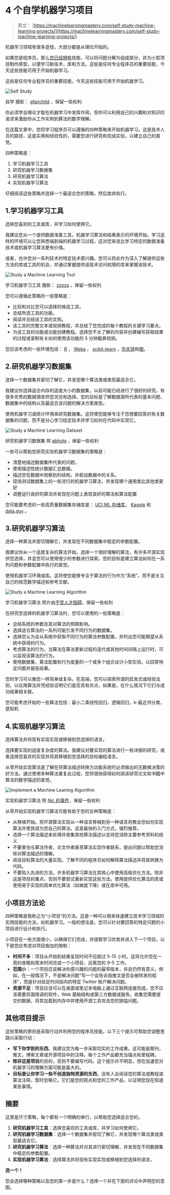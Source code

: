 # 4 个自学机器学习项目

> 原文： [https://machinelearningmastery.com/self-study-machine-learning-projects/](https://machinelearningmastery.com/self-study-machine-learning-projects/)

机器学习领域有很多途径，大部分都是从理论开始的。

如果您是程序员，那么[您已经拥有](http://machinelearningmastery.com/programmers-should-get-into-machine-learning/ "Programmers Should Get Into Machine Learning")技能，可以将问题分解为组成部分，并为小型项目制作原型，以便学习新技术，库和方法。这些是任何专业程序员的重要技能，今天这些技能可用于开始机器学习。

这些是任何专业程序员的重要技能，今天这些技能可用于开始机器学习。

![Self Study](img/329b9a368e9286765d1e32303c743fc1.jpg)

自学
摄影： [gfairchild](http://www.flickr.com/photos/gcfairch/4183435647/sizes/l/) ，保留一些权利

你必须学会​​理论才能在机器学习中发挥作用，但你可以利用自己的兴趣和对知识的渴求来激励你从工作实例到算法的数学理解。

在这篇文章中，您将学习程序员可以遵循的四种策略来开始机器学习。这是技术人员的路径，这是实用和经验性的，需要您进行研究和完成实验，以建立自己的直觉。

四种策略是：

1.  学习机器学习工具
2.  研究机器学习数据集
3.  研究机器学习算法
4.  实现机器学习算法

仔细阅读这些策略并选择一个最适合您的策略，然后放弃执行。

## 1.学习机器学习工具

选择您喜欢的工具或库，并学习如何使用它。

我建议您从一个提供数据准备工具，机器学习算法和结果表示的环境开始。学习这样的环境可以让您熟悉端到端的机器学习过程，这对您来说比学习特定的数据准备技术或机器学习算法更有价值。

或者，也许您对一系列技术的特定技术感兴趣。您可以将此作为深入了解提供这些方法的库或工具的机会，并通过掌握提供该技术访问权限的库来掌握该技术。

![Study a Machine Learning Tool](img/9058e5eabfd29763c4c5d5d536cf43b7.jpg)

学习机器学习工具
摄影： [zzpza](http://www.flickr.com/photos/zzpza/3269784239/sizes/o/) ，保留一些权利

您可以遵循此策略的一些策略是：

*   比较和对比您可以选择的候选工具。
*   总结所选工具的功能。
*   阅读并总结该工具的文档。
*   该工具的完整文本或视频教程，并总结了您完成的每个教程的关键学习要点。
*   为该工具的功能或功能创建教程。选择您不太了解的内容并创建编写获取结果的过程或录制有关如何使用该功能的 5 分钟截屏视频。

您应该考虑的一些环境包括： [R](http://www.r-project.org/) ， [Weka](http://www.cs.waikato.ac.nz/ml/weka/) ， [scikit-learn](http://scikit-learn.org/stable/) ，[华夫饼](http://waffles.sourceforge.net/)和[橙](http://orange.biolab.si/)。

## 2.研究机器学习数据集

选择一个数据集并密切了解它，并发现哪个算法类或类型最适合它。

我建议你选择适合内存的适度大小的数据集，以前可能已经进行了很好的研究。有很多优秀的数据源库供您浏览和选择。您的目标是了解数据源所代表的基本问题，数据集中的结构以及最适合该问题的解决方案类型。

使用机器学习或统计环境来研究数据集。这将使您能够专注于您想要回答的有关数据集的问题，而不是分心学习给定技术并学习如何在代码中实现它。

![Study a Machine Learning Dataset](img/104877baa065bb0120bed1b46d66b505.jpg)

研究机器学习数据集
照 [abhidg](http://www.flickr.com/photos/abhidg/6452694851/sizes/l/) ，保留一些权利

一些可以帮助您研究实验机器学习数据集的策略是：

*   清楚地描述数据集所代表的问题。
*   使用描述性统计数据汇总数据。
*   描述您在数据中观察到的结构，并假设数据中的关系。
*   现场测试数据集上的一些流行的机器学习算法，并发现哪个通用类比其他类更好
*   调整运行良好的算法并发现在问题上表现良好的算法和算法配置

您可能要考虑的一些高质量数据集存储库是： [UCI ML 存储库](http://archive.ics.uci.edu/ml/datasets.html)， [Kaggle](http://www.kaggle.com/) 和 [data.gov](http://www.data.gov/) 。

## 3.研究机器学习算法

选择一种算法并密切理解它，并发现在不同数据集中稳定的参数配置。

我建议你从一个适度复杂的算法开始。选择一个很好理解的算法，有许多开源实现供您选择，并且您可以使用很少的参数进行探索。您的目标是建立算法如何在一系列问题和参数配置中执行的直觉。

使用机器学习环境或库。这将使您能够专注于算法的行为作为“系统”，而不是关注自己的规范数学描述和参考文献。

![Study a Machine Learning Algorithm](img/367571bf5c55f01934c752658afd6744.jpg)

学习机器学习算法
照片由[不受人才阻碍](http://www.flickr.com/photos/nicmcphee/474509989/sizes/l/)，保留一些权利

在研究您选择的机器学习算法时，您可以使用的一些策略是：

*   总结系统的参数及其对算法的预期影响。
*   选择适合算法的一系列可能引发不同行为的数据集。
*   选择您认为会从系统中获取不同行为的算法参数配置，并列出您可能期望从系统中获得的行为。
*   考虑算法的行为，当算法在算法更新过程的迭代或其他时间间隔上运行时，可以监视该算法的行为。
*   使用数据集，算法配置和行为度量的一个或多个组合设计小型实验，以回答特定问题并报告结果。

您的学习可以像您一样简单或复杂。在高端，您可以探索所谓的启发式或经验法则，以应用算法并凭经验证明它们是否具有优点，如果是，在什么情况下它们与成功结果相关联。

您可能考虑开始的一些算法包括：最小二乘线性回归，逻辑回归，k-最近邻分类，感知机

## 4.实现机器学习算法

选择算法并将现有实现实现或移植到您选择的语言。

选择要实现的适度复杂度的算法。我建议对要实现的算法进行一些详细的研究，或者选择您喜欢的实现并将其移植到您选择的目标编程语言。

从零开始实现算法是了解在将算法描述转换为功能系统时必须做出的无数微决策的好方法。通过使用多种算法重复此过程，您将很快获得如何阅读研究论文和书籍中算法的数学描述的直觉。

![Implement a Machine Leaning Algorithm](img/4346aca8b34bc122f0f2b4e3caa907f4.jpg)

实现机器学习算法
照 [Nic 的事件](http://www.flickr.com/photos/nics_events/2227330536/sizes/l/)，保留一些权利

从零开始实现机器学习算法可能有助于您的五种策略是：

*   从移植开始。将开源算法实现从一种语言移植到另一种语言将教会您如何实现算法并使其成为您自己的算法。这是最快的入门方式，强烈推荐。
*   选择一个算法描述来处理并收集其他算法描述以支持您消除主要参考资料的歧义
*   不要害怕与算法作者，论文作者甚至算法实现作者联系，提出问题以帮助您消除对算法描述的理解。
*   阅读目标算法的大量实现。了解不同的程序员如何解释算法描述并将其转换为代码。
*   不要陷入先进的方法。许多机器学习算法在其核心中使用高级优化方法。除非这是项目的重点，否则不要尝试重新实现这些方法。使用提供优化算法的库或使用易于实现的简单优化算法（如梯度下降）或在库中可用。

## 小项目方法论

四种策略是我称之为“小项目”的方法。这是一种可以用来快速建立技术学习领域的实用技能的方法，如机器学习。一般的想法是，您可以针对要回答的特定问题的小项目进行设计和执行。

小项目在一些方面很小，以确保它们完成，并提取学习优势并进入下一个项目。以下是您应考虑对项目施加的限制：

*   **时间不多**：项目从开始到结果呈现时间不应超过 5-15 小时。这将允许您在一周的夜晚和周末时间完成一个小项目，远离您的 9-5 工作。
*   **范围小**：一个项目应该解决你感兴趣的问题的最窄版本，并且仍然有意义。例如，在一般情况下，不是解决问题“写一个会告诉我推文是否会被转发的程序”，而是针对给定时间段内的特定 Twitter 帐户解决问题。
*   **资源不足**：项目应该可以在桌面或笔记本电脑上通过互联网连接完成。您不应该需要异国情调的软件，Web 基础结构或第三方数据或服务。收集您需要提交的数据，将其加载到内存中并使用开源工具攻击您的狭隘问题。

## 其他项目提示

这些策略的原则是采取行动并利用您的程序员技能。以下三个提示可帮助您调整思路以采取行动：

*   **写下你学到的东西**。我建议您为每一步采取切实的工作成果。这可能是期刊，推文，博客文章或开源项目中的注释。每个工作产品都充当锚点和里程碑。
*   **除非这是项目**的目的，否则不要编写代码。这个提示并不明显，但在加速您对机器学习的理解方面可能是最大的。
*   **目标是让你学习一些不创造独特资源的东西**。没有人会阅读您的算法或教程或算法注释，暂时忽略它。它们是您的观点和您的工作产品，以证明您现在知道某些事情。

## 摘要

这里是尺寸策​​略，每个都有一个明确的单行，以帮助您选择适合您的。

1.  **研究机器学习工具**：选择您喜欢的工具或库，并学习如何使用它。
2.  **研究机器学习数据集**：选择一个数据集并密切了解它，并发现哪个算法类或类型最适合它。
3.  **研究机器学习算法**：选择一种算法并对其进行密切理解，并发现在不同数据集中稳定的参数配置。
4.  **实现机器学习算法**：选择算法并将现有实现实现或移植到您选择的语言。

**选一个！**

您会选择哪种策略以及您的第一步是什么？选择一个并在下面的评论中声明您的意图。